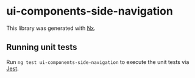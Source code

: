 # ui-components-side-navigation

This library was generated with [Nx](https://nx.dev).

## Running unit tests

Run `ng test ui-components-side-navigation` to execute the unit tests via [Jest](https://jestjs.io).
